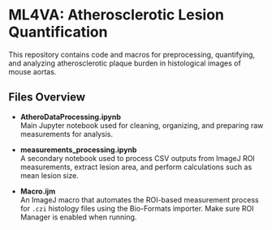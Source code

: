 # ML4VA: Atherosclerotic Lesion Quantification

This repository contains code and macros for preprocessing, quantifying, and analyzing atherosclerotic plaque burden in histological images of mouse aortas.

## Files Overview

- **AtheroDataProcessing.ipynb**  
  Main Jupyter notebook used for cleaning, organizing, and preparing raw measurements for analysis.

- **measurements_processing.ipynb**  
  A secondary notebook used to process CSV outputs from ImageJ ROI measurements, extract lesion area, and perform calculations such as mean lesion size.

- **Macro.ijm**  
  An ImageJ macro that automates the ROI-based measurement process for `.czi` histology files using the Bio-Formats importer. Make sure ROI Manager is enabled when running.


